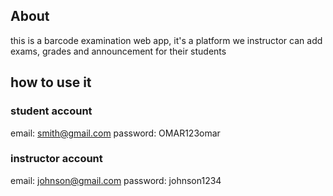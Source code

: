 ## About

this is a barcode examination web app, it's a platform we instructor can add exams, grades and announcement for their students

## how to use it

### student account

email: smith@gmail.com
password: OMAR123omar

### instructor account

email: johnson@gmail.com
password: johnson1234
